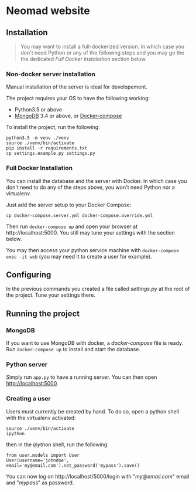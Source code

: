 # Neomad website

## Installation

> You may want to install a full-dockerized version.
> In which case you don't need Python or any of the following steps and you may
> go the the dedicated _Full Docker Installation_ section below.


### Non-docker server installation

Manual installation of the server is ideal for developement.

The project requires your OS to have the following working:

- Python3.5 or above
- [MongoDB](http://mongodb.com/) 3.4 or above,  or [Docker-compose](https://docs.docker.com/compose/)


To install the project, run the following:

    python3.5 -m venv ./venv
    source ./venv/bin/activate
    pip install -r requirements.txt
    cp settings.example.py settings.py


### Full Docker Installation

You can install the database and the server with Docker.
In which case you don't need to do any of the steps above, you won't need Python
nor a virtualenv.

Just add the server setup to your Docker Compose:

    cp docker-compose.server.yml docker-compose.override.yml

Then run `docker-compose up` and open your browser at http://localhost:5000.
You still may tune your settings with the section below.

You may then access your python service machine with
`docker-compose exec -it web` (you may need it to create a user for example).


## Configuring

In the previous commands you created a file called _settings.py_ at the root of
the project. Tune your settings there.


## Running the project

### MongoDB

If you want to use MongoDB with docker, a _docker-compose_ file is ready.
Run `docker-compose up` to install and start the database.

### Python server

Simply run `app.py` to have a running server.
You can then open [http://localhost:5000](http://localhost:5000).


### Creating a user

Users must currently be created by hand.
To do so, open a python shell with the virtualenv activated:

    source ./venv/bin/activate
    ipython

then in the _ipython_ shell, run the following:

    from user.models import User
    User(username='johndoe', email='my@email.com').set_password('mypass').save()

You can now log on http://localhost/5000/login with "_my@email.com_" email
and "_mypass_" as password.
